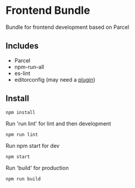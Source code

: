 # Frontend Bundle
Bundle for frontend development based on Parcel
## Includes
* Parcel
* npm-run-all
* es-lint
* editorconfig (may need a [plugin](https://editorconfig.org/))

## Install
```
npm install
```

Run 'run lint' for lint and then development
```
npm run lint
```

Run npm start for dev
```
npm start
```

Run 'build' for production
```
npm run build
```
